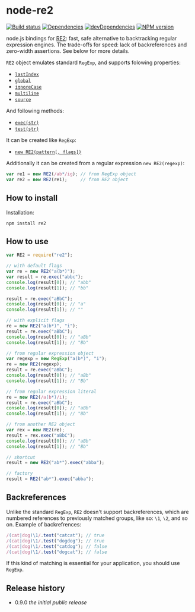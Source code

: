 # node-re2

[![Build status][travis-image]][travis-url]
[![Dependencies][deps-image]][deps-url]
[![devDependencies][dev-deps-image]][dev-deps-url]
[![NPM version][npm-image]][npm-url]

node.js bindings for [RE2](https://code.google.com/p/re2/):
fast, safe alternative to backtracking regular expression engines. The trade-offs for speed: lack of backreferences
and zero-width assertions. See below for more details.

`RE2` object emulates standard `RegExp`, and supports folowing properties:

* [`lastIndex`](https://developer.mozilla.org/en-US/docs/Web/JavaScript/Reference/Global_Objects/RegExp/lastIndex)
* [`global`](https://developer.mozilla.org/en-US/docs/Web/JavaScript/Reference/Global_Objects/RegExp/global)
* [`ignoreCase`](https://developer.mozilla.org/en-US/docs/Web/JavaScript/Reference/Global_Objects/RegExp/ignoreCase)
* [`multiline`](https://developer.mozilla.org/en-US/docs/Web/JavaScript/Reference/Global_Objects/RegExp/multiline)
* [`source`](https://developer.mozilla.org/en-US/docs/Web/JavaScript/Reference/Global_Objects/RegExp/source)

And following methods:

* [`exec(str)`](https://developer.mozilla.org/en-US/docs/Web/JavaScript/Reference/Global_Objects/RegExp/exec)
* [`test(str)`](https://developer.mozilla.org/en-US/docs/Web/JavaScript/Reference/Global_Objects/RegExp/test)

It can be created like `RegExp`:

* [`new RE2(pattern[, flags])`](https://developer.mozilla.org/en-US/docs/Web/JavaScript/Reference/Global_Objects/RegExp)

Additionally it can be created from a regular expression `new RE2(regexp)`:

```js
var re1 = new RE2(/ab*/ig); // from RegExp object
var re2 = new RE2(re1);     // from RE2 object
```

## How to install

Installation:

```
npm install re2
```

## How to use

```js
var RE2 = require("re2");

// with default flags
var re = new RE2("a(b*)");
var result = re.exec("abbc");
console.log(result[0]); // "abb"
console.log(result[1]); // "bb"

result = re.exec("aBbC");
console.log(result[0]); // "a"
console.log(result[1]); // ""

// with explicit flags
re = new RE2("a(b*)", "i");
result = re.exec("aBbC");
console.log(result[0]); // "aBb"
console.log(result[1]); // "Bb"

// from regular expression object
var regexp = new RegExp("a(b*)", "i");
re = new RE2(regexp);
result = re.exec("aBbC");
console.log(result[0]); // "aBb"
console.log(result[1]); // "Bb"

// from regular expression literal
re = new RE2(/a(b*)/i);
result = re.exec("aBbC");
console.log(result[0]); // "aBb"
console.log(result[1]); // "Bb"

// from another RE2 object
var rex = new RE2(re);
result = rex.exec("aBbC");
console.log(result[0]); // "aBb"
console.log(result[1]); // "Bb"

// shortcut
result = new RE2("ab*").exec("abba");

// factory
result = RE2("ab*").exec("abba");
```

## Backreferences

Unlike the standard `RegExp`, `RE2` doesn't support backreferences, which are numbered references to previously
matched groups, like so: `\1`, `\2`, and so on. Example of backrefrences:

```js
/(cat|dog)\1/.test("catcat"); // true
/(cat|dog)\1/.test("dogdog"); // true
/(cat|dog)\1/.test("catdog"); // false
/(cat|dog)\1/.test("dogcat"); // false
```

If this kind of matching is essential for your application, you should use `RegExp`.

## Release history

- 0.9.0 *the initial public release*


[npm-image]:      https://img.shields.io/npm/v/re2.svg
[npm-url]:        https://npmjs.org/package/re2
[deps-image]:     https://img.shields.io/david/uhop/node-re2.svg
[deps-url]:       https://david-dm.org/uhop/node-re2
[dev-deps-image]: https://img.shields.io/david/dev/uhop/node-re2.svg
[dev-deps-url]:   https://david-dm.org/uhop/node-re2#info=devDependencies
[travis-image]:   https://img.shields.io/travis/uhop/node-re2.svg
[travis-url]:     https://travis-ci.org/uhop/node-re2
